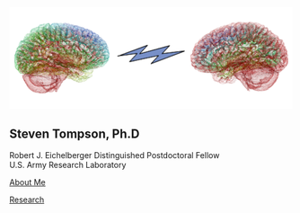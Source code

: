 
![brain_logo](static/Picture5.png)

## Steven Tompson, Ph.D

Robert J. Eichelberger Distinguished Postdoctoral Fellow  
U.S. Army Research Laboratory  

<a href="https://stompson.github.io/about">About Me</a>
<p></p>
<a href="https://stompson.github.io/research">Research</a>
<p></p>